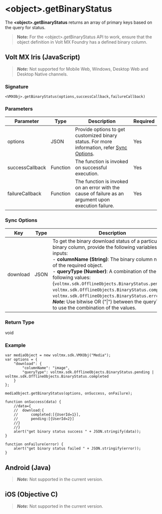 

<object\>.getBinaryStatus
========================

The **<object\>.getBinaryStatus** returns an array of primary keys based on the query for status.

> **Note:**  For the <object\>.getBinaryStatus API to work, ensure that the object definition in Volt MX Foundry has a defined binary column.  


Volt MX  Iris (JavaScript)
-------------------------------

> **_Note:_** Not supported for Mobile Web, Windows, Desktop Web and Desktop Native channels.


### Signature

```
<VMXObj>.getBinaryStatus(options,successCallback,failureCallback)

```

### Parameters

  
| Parameter | Type | Description | Required |
| --- | --- | --- | --- |
| options | JSON | Provide options to get customized binary status. For more information, refer [Sync Options](#sync-options). | Yes |
| successCallback | Function | The function is invoked on successful execution. | Yes |
| failureCallback | Function | The function is invoked on an error with the cause of failure as an argument upon execution failure. | Yes |

### Sync Options

  
| Key | Type | Description | Required |
| --- | --- | --- | --- |
| download | JSON | To get the binary download status of a particular binary column, provide the following variables as inputs:<br>- **columnName (String)**: The binary column name of the required object.<br>- **queryType (Number)**: A combination of the following values:{`voltmx.sdk.OfflineObjects.BinaryStatus.pending`, `voltmx.sdk.OfflineObjects.BinaryStatus.completed`, `voltmx.sdk.OfflineObjects.BinaryStatus.errored` }<br>**_Note:_** Use bitwise OR \("\|"\) between the queryTypes to use the combination of the values. | Yes |

### Return Type

void

### Example

```
var mediaObject = new voltmx.sdk.VMXObj("Media");
var options = {
    "download": {
        "columnName": "image",
        "queryType": voltmx.sdk.OfflineObjects.BinaryStatus.pending | voltmx.sdk.OfflineObjects.BinaryStatus.completed
    }
};

mediaObject.getBinaryStatus(options, onSuccess, onFailure);

function onSuccess(data) {
    //data={
    //	download:{
    //		completed:[{UserId=1}],
    //		pending:[{UserId=2}]
    //}
    //}
    alert("get binary status success " + JSON.stringify(data));
}

function onFailure(error) {
    alert("get binary status failed " + JSON.stringify(error));
}
```

Android (Java)
--------------

> **_Note:_** Not supported in the current version.


iOS (Objective C)
-----------------

> **_Note:_** Not supported in the current version.
